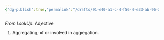 ```yaml
---
{"dg-publish":true,"permalink":"/drafts/91-e00-a1-c-4-f56-4-e33-ab-96-36-b6-b13-b4707/","dgHomeLink":true,"dgPassFrontmatter":false}
---
```




*From LookUp*:
Adjective
1.	Aggregating; of or involved in aggregation.